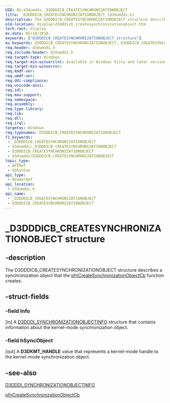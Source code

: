 ```yaml
---
UID: NS:d3dumddi._D3DDDICB_CREATESYNCHRONIZATIONOBJECT
title: _D3DDDICB_CREATESYNCHRONIZATIONOBJECT (d3dumddi.h)
description: The D3DDDICB_CREATESYNCHRONIZATIONOBJECT structure describes a synchronization object that the pfnCreateSynchronizationObjectCb function creates.
old-location: display\d3dddicb_createsynchronizationobject.htm
tech.root: display
ms.date: 05/10/2018
keywords: ["D3DDDICB_CREATESYNCHRONIZATIONOBJECT structure"]
ms.keywords: D3DDDICB_CREATESYNCHRONIZATIONOBJECT, D3DDDICB_CREATESYNCHRONIZATIONOBJECT structure [Display Devices], D3D_param_Structs_b52426c9-988d-4676-b906-cfa13cc9ffc5.xml, _D3DDDICB_CREATESYNCHRONIZATIONOBJECT, d3dumddi/D3DDDICB_CREATESYNCHRONIZATIONOBJECT, display.d3dddicb_createsynchronizationobject
req.header: d3dumddi.h
req.include-header: D3dumddi.h
req.target-type: Windows
req.target-min-winverclnt: Available in Windows Vista and later versions of the Windows operating systems.
req.target-min-winversvr: 
req.kmdf-ver: 
req.umdf-ver: 
req.ddi-compliance: 
req.unicode-ansi: 
req.idl: 
req.max-support: 
req.namespace: 
req.assembly: 
req.type-library: 
req.lib: 
req.dll: 
req.irql: 
targetos: Windows
req.typenames: D3DDDICB_CREATESYNCHRONIZATIONOBJECT
f1_keywords:
 - _D3DDDICB_CREATESYNCHRONIZATIONOBJECT
 - d3dumddi/_D3DDDICB_CREATESYNCHRONIZATIONOBJECT
 - D3DDDICB_CREATESYNCHRONIZATIONOBJECT
 - d3dumddi/D3DDDICB_CREATESYNCHRONIZATIONOBJECT
topic_type:
 - APIRef
 - kbSyntax
api_type:
 - HeaderDef
api_location:
 - d3dumddi.h
api_name:
 - _D3DDDICB_CREATESYNCHRONIZATIONOBJECT
 - D3DDDICB_CREATESYNCHRONIZATIONOBJECT
---
```


# _D3DDDICB_CREATESYNCHRONIZATIONOBJECT structure


## -description

The D3DDDICB_CREATESYNCHRONIZATIONOBJECT structure describes a synchronization object that the <a href="/windows-hardware/drivers/ddi/d3dumddi/nc-d3dumddi-pfnd3dddi_createsynchronizationobjectcb">pfnCreateSynchronizationObjectCb</a> function creates.

## -struct-fields

### -field Info

[in] A <a href="/windows-hardware/drivers/ddi/d3dukmdt/ns-d3dukmdt-_d3dddi_synchronizationobjectinfo">D3DDDI_SYNCHRONIZATIONOBJECTINFO</a> structure that contains information about the kernel-mode synchronization object.

### -field hSyncObject

[out] A <b>D3DKMT_HANDLE</b> value that represents a kernel-mode handle to the kernel-mode synchronization object.

## -see-also

<a href="/windows-hardware/drivers/ddi/d3dukmdt/ns-d3dukmdt-_d3dddi_synchronizationobjectinfo">D3DDDI_SYNCHRONIZATIONOBJECTINFO</a>



<a href="/windows-hardware/drivers/ddi/d3dumddi/nc-d3dumddi-pfnd3dddi_createsynchronizationobjectcb">pfnCreateSynchronizationObjectCb</a>

